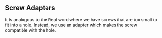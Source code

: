 Screw Adapters
--------------

It is analogous to the Real word where we have screws that are too small to fit into a hole. Instead, we use an adapter which makes the screw compatible with the hole.

